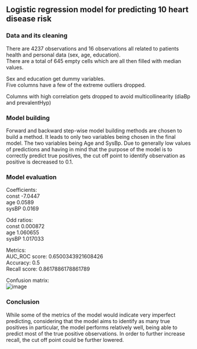 ## Logistic regression model for predicting 10 heart disease risk 

### Data and its cleaning

There are 4237 observations and 16 observations all related to patients health and personal data (sex, age, education).  
There are a total of 645 empty cells which are all then filled with median values.  

Sex and education get dummy variables.  
Five columns have a few of the extreme outliers dropped.  

Columns with high correlation gets dropped to avoid multicollinearity (diaBp and prevalentHyp)

### Model building

Forward and backward step-wise model building methods are chosen to build a method. It leads to only two variables being chosen in the final model. The two variables being Age and SysBp.
Due to generally low values of predictions and having in mind that the purpose of the model is to correctly predict true positives, the cut off point to identify observation as positive is decreased to 0.1.  

### Model evaluation

Coefficients:  
const          -7.0447     
age             0.0589      
sysBP           0.0169 

Odd ratios:  
const           0.000872  
age             1.060655  
sysBP           1.017033  

Metrics:  
AUC_ROC score:  0.6500343921608426  
Accuracy:       0.5  
Recall score:   0.8617886178861789  

Confusion matrix:  
![image](https://github.com/SamodAas/Simple-logistic-regression-model/assets/55328989/8ca76080-e968-452f-aa48-4a40d5f20f99)

### Conclusion
While some of the metrics of the model would indicate very imperfect predicting, considering that the model aims to identify as many true positives in particular, the model performs relatively well, being able to predict most of the true positive observations. In order to further increase recall, the cut off point could be further lowered.
